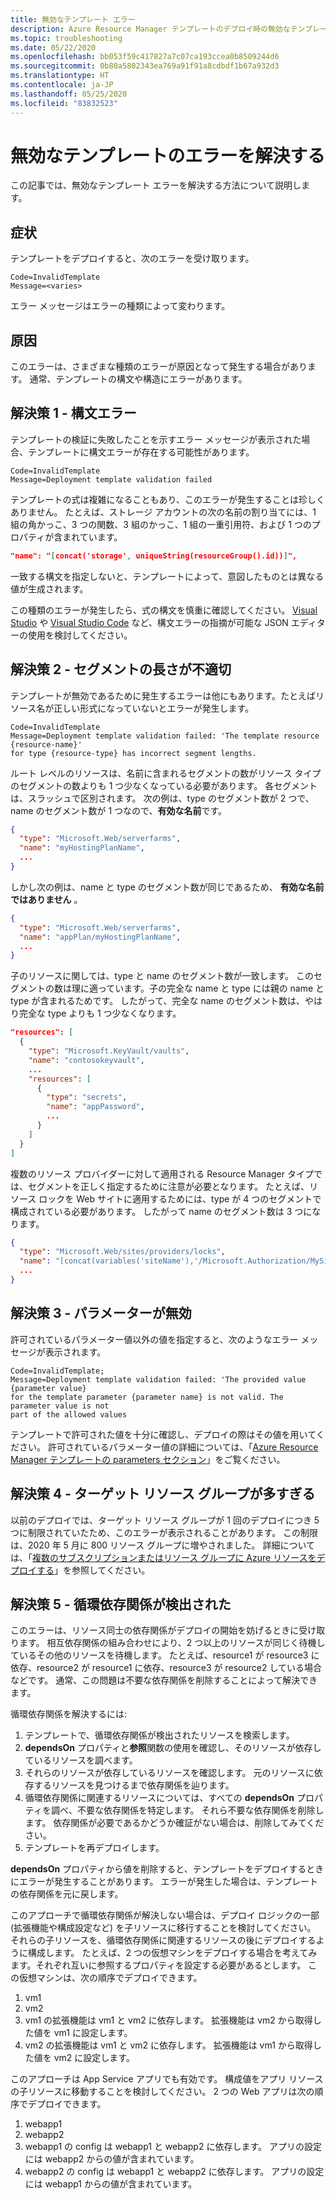 ```yaml
---
title: 無効なテンプレート エラー
description: Azure Resource Manager テンプレートのデプロイ時の無効なテンプレート エラーを解決する方法について説明します。
ms.topic: troubleshooting
ms.date: 05/22/2020
ms.openlocfilehash: bb053f59c417827a7c07ca193ccea0b8509244d6
ms.sourcegitcommit: 0b80a5802343ea769a91f91a8cdbdf1b67a932d3
ms.translationtype: HT
ms.contentlocale: ja-JP
ms.lasthandoff: 05/25/2020
ms.locfileid: "83832523"
---
```

# <a name="resolve-errors-for-invalid-template"></a>無効なテンプレートのエラーを解決する

この記事では、無効なテンプレート エラーを解決する方法について説明します。

## <a name="symptom"></a>症状

テンプレートをデプロイすると、次のエラーを受け取ります。

```
Code=InvalidTemplate
Message=<varies>
```

エラー メッセージはエラーの種類によって変わります。

## <a name="cause"></a>原因

このエラーは、さまざまな種類のエラーが原因となって発生する場合があります。 通常、テンプレートの構文や構造にエラーがあります。

<a id="syntax-error" />

## <a name="solution-1---syntax-error"></a>解決策 1 - 構文エラー

テンプレートの検証に失敗したことを示すエラー メッセージが表示された場合、テンプレートに構文エラーが存在する可能性があります。

```
Code=InvalidTemplate
Message=Deployment template validation failed
```

テンプレートの式は複雑になることもあり、このエラーが発生することは珍しくありません。 たとえば、ストレージ アカウントの次の名前の割り当てには、1 組の角かっこ、3 つの関数、3 組のかっこ、1 組の一重引用符、および 1 つのプロパティが含まれています。

```json
"name": "[concat('storage', uniqueString(resourceGroup().id))]",
```

一致する構文を指定しないと、テンプレートによって、意図したものとは異なる値が生成されます。

この種類のエラーが発生したら、式の構文を慎重に確認してください。 [Visual Studio](create-visual-studio-deployment-project.md) や [Visual Studio Code](use-vs-code-to-create-template.md) など、構文エラーの指摘が可能な JSON エディターの使用を検討してください。

<a id="incorrect-segment-lengths" />

## <a name="solution-2---incorrect-segment-lengths"></a>解決策 2 - セグメントの長さが不適切

テンプレートが無効であるために発生するエラーは他にもあります。たとえばリソース名が正しい形式になっていないとエラーが発生します。

```
Code=InvalidTemplate
Message=Deployment template validation failed: 'The template resource {resource-name}'
for type {resource-type} has incorrect segment lengths.
```

ルート レベルのリソースは、名前に含まれるセグメントの数がリソース タイプのセグメントの数よりも 1 つ少なくなっている必要があります。 各セグメントは、スラッシュで区別されます。 次の例は、type のセグメント数が 2 つで、name のセグメント数が 1 つなので、**有効な名前**です。

```json
{
  "type": "Microsoft.Web/serverfarms",
  "name": "myHostingPlanName",
  ...
}
```

しかし次の例は、name と type のセグメント数が同じであるため、 **有効な名前ではありません** 。

```json
{
  "type": "Microsoft.Web/serverfarms",
  "name": "appPlan/myHostingPlanName",
  ...
}
```

子のリソースに関しては、type と name のセグメント数が一致します。 このセグメントの数は理に適っています。子の完全な name と type には親の name と type が含まれるためです。 したがって、完全な name のセグメント数は、やはり完全な type よりも 1 つ少なくなります。

```json
"resources": [
  {
    "type": "Microsoft.KeyVault/vaults",
    "name": "contosokeyvault",
    ...
    "resources": [
      {
        "type": "secrets",
        "name": "appPassword",
        ...
      }
    ]
  }
]
```

複数のリソース プロバイダーに対して適用される Resource Manager タイプでは、セグメントを正しく指定するために注意が必要となります。 たとえば、リソース ロックを Web サイトに適用するためには、type が 4 つのセグメントで構成されている必要があります。 したがって name のセグメント数は 3 つになります。

```json
{
  "type": "Microsoft.Web/sites/providers/locks",
  "name": "[concat(variables('siteName'),'/Microsoft.Authorization/MySiteLock')]",
  ...
}
```

<a id="parameter-not-valid" />

## <a name="solution-3---parameter-is-not-valid"></a>解決策 3 - パラメーターが無効

許可されているパラメーター値以外の値を指定すると、次のようなエラー メッセージが表示されます。

```
Code=InvalidTemplate;
Message=Deployment template validation failed: 'The provided value {parameter value}
for the template parameter {parameter name} is not valid. The parameter value is not
part of the allowed values
```

テンプレートで許可された値を十分に確認し、デプロイの際はその値を用いてください。 許可されているパラメーター値の詳細については、「[Azure Resource Manager テンプレートの parameters セクション](template-syntax.md#parameters)」をご覧ください。

<a id="too-many-resource-groups" />

## <a name="solution-4---too-many-target-resource-groups"></a>解決策 4 - ターゲット リソース グループが多すぎる

以前のデプロイでは、ターゲット リソース グループが 1 回のデプロイにつき 5 つに制限されていたため、このエラーが表示されることがあります。 この制限は、2020 年 5 月に 800 リソース グループに増やされました。 詳細については、「[複数のサブスクリプションまたはリソース グループに Azure リソースをデプロイする](cross-resource-group-deployment.md)」を参照してください。

<a id="circular-dependency" />

## <a name="solution-5---circular-dependency-detected"></a>解決策 5 - 循環依存関係が検出された

このエラーは、リソース同士の依存関係がデプロイの開始を妨げるときに受け取ります。 相互依存関係の組み合わせにより、2 つ以上のリソースが同じく待機しているその他のリソースを待機します。 たとえば、resource1 が resource3 に依存、resource2 が resource1 に依存、resource3 が resource2 している場合などです。 通常、この問題は不要な依存関係を削除することによって解決できます。

循環依存関係を解決するには:

1. テンプレートで、循環依存関係が検出されたリソースを検索します。
2. **dependsOn** プロパティと**参照**関数の使用を確認し、そのリソースが依存しているリソースを調べます。
3. それらのリソースが依存しているリソースを確認します。 元のリソースに依存するリソースを見つけるまで依存関係を辿ります。
5. 循環依存関係に関連するリソースについては、すべての **dependsOn** プロパティを調べ、不要な依存関係を特定します。 それら不要な依存関係を削除します。 依存関係が必要であるかどうか確証がない場合は、削除してみてください。
6. テンプレートを再デプロイします。

**dependsOn** プロパティから値を削除すると、テンプレートをデプロイするときにエラーが発生することがあります。 エラーが発生した場合は、テンプレートの依存関係を元に戻します。

このアプローチで循環依存関係が解決しない場合は、デプロイ ロジックの一部 (拡張機能や構成設定など) を子リソースに移行することを検討してください。 それらの子リソースを、循環依存関係に関連するリソースの後にデプロイするように構成します。 たとえば、2 つの仮想マシンをデプロイする場合を考えてみます。それぞれ互いに参照するプロパティを設定する必要があるとします。 この仮想マシンは、次の順序でデプロイできます。

1. vm1
2. vm2
3. vm1 の拡張機能は vm1 と vm2 に依存します。 拡張機能は vm2 から取得した値を vm1 に設定します。
4. vm2 の拡張機能は vm1 と vm2 に依存します。 拡張機能は vm1 から取得した値を vm2 に設定します。

このアプローチは App Service アプリでも有効です。 構成値をアプリ リソースの子リソースに移動することを検討してください。 2 つの Web アプリは次の順序でデプロイできます。

1. webapp1
2. webapp2
3. webapp1 の config は webapp1 と webapp2 に依存します。 アプリの設定には webapp2 からの値が含まれています。
4. webapp2 の config は webapp1 と webapp2 に依存します。 アプリの設定には webapp1 からの値が含まれています。
